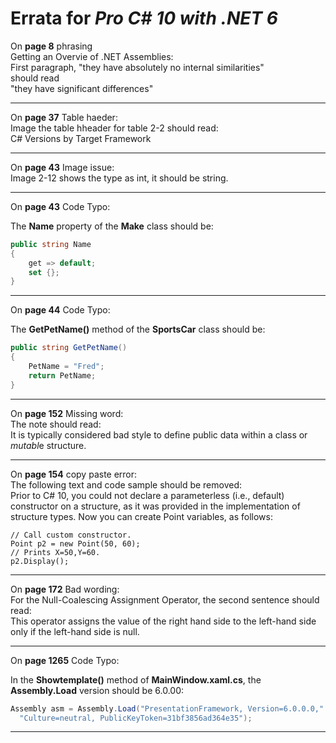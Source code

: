 # Errata for *Pro C# 10 with .NET 6*

On **page 8** phrasing  
Getting an Overvie of .NET Assemblies:  
First paragraph, "they have absolutely no internal similarities"  
should read  
"they have significant differences"    

***  
On **page 37** Table haeder:  
Image the table hheader for table 2-2 should read:  
C# Versions by Target Framework  
***  
On **page 43** Image issue:  
Image 2-12 shows the type as int, it should be string. 

*** 
On **page 43** Code Typo:
 
The **Name** property of the **Make** class should be: 
```csharp
public string Name 
{ 
    get => default; 
    set {}; 
} 
```
***  
On **page 44** Code Typo:
 
The **GetPetName()** method of the **SportsCar** class should be: 
```csharp 
public string GetPetName() 
{ 
    PetName = "Fred"; 
    return PetName; 
} 
``` 
*** 
On **page 152** Missing word:  
The note should read:  
It is typically considered bad style to define public data within a class or *mutabl*e structure.  
*** 
On **page 154** copy paste error:  
The following text and code sample should be removed:  
Prior to C# 10, you could not declare a parameterless (i.e., default) constructor on a structure, as it was provided in the implementation of structure types. Now you can create Point variables, as follows:  
```
// Call custom constructor.
Point p2 = new Point(50, 60);
// Prints X=50,Y=60.
p2.Display();
```  
***  
On **page 172** Bad wording:  
For the Null-Coalescing Assignment Operator, the second sentence should read:  
This operator assigns the value of the right hand side to the left-hand side only if the left-hand side is null.  
***  
On **page 1265** Code Typo:
 
In the **Showtemplate()** method of **MainWindow.xaml.cs**, the **Assembly.Load** version should be 6.0.00: 
```csharp 
Assembly asm = Assembly.Load("PresentationFramework, Version=6.0.0.0," + 
  "Culture=neutral, PublicKeyToken=31bf3856ad364e35");
``` 
*** 
